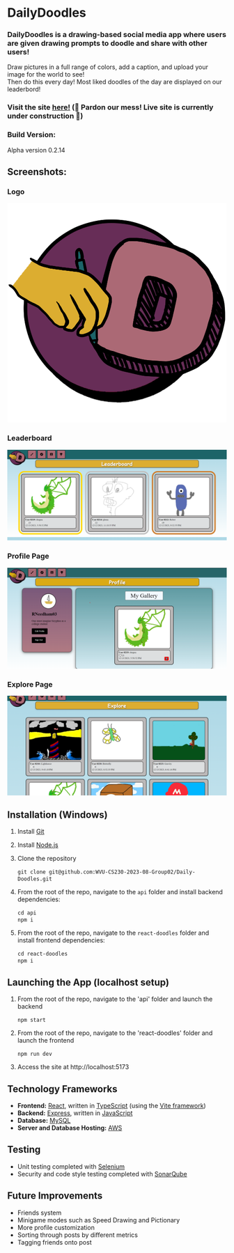 # DailyDoodles
### DailyDoodles is a drawing-based social media app where users are given drawing prompts to doodle and share with other users!
Draw pictures in a full range of colors, add a caption, and upload your image for the world to see!\
Then do this every day! Most liked doodles of the day are displayed on our leaderbord!
### Visit the site [here!](https://awsattempt.d3fwezq6icgsje.amplifyapp.com/) (🚧 Pardon our mess! Live site is currently under construction 🚧)
### Build Version:
Alpha version 0.2.14
## Screenshots:
### Logo
![DailyDoodles logo](Logo.png "DD Logo")
### Leaderboard
![DD leaderboard page](SSofLeaderboard.png "Leaderboard Page")
### Profile Page
![DD profile page](profileSS.png "Profile Page")
### Explore Page
![DD explore page](SSofExplore.png "Explore Page")

## Installation (Windows)
1. Install [Git](https://git-scm.com/downloads)
2. Install [Node.js](https://nodejs.org/en/download)
3. Clone the repository
   
   ```
   git clone git@github.com:WVU-CS230-2023-08-Group02/Daily-Doodles.git
   ```
4. From the root of the repo, navigate to the `api` folder and install backend dependencies:
   
   ```
   cd api
   npm i
   ```
5. From the root of the repo, navigate to the `react-doodles` folder and install frontend dependencies:
   
   ```
   cd react-doodles
   npm i
   ```

## Launching the App (localhost setup)
1. From the root of the repo, navigate to the 'api' folder and launch the backend
   
   ```
   npm start
   ```
2. From the root of the repo, navigate to the 'react-doodles' folder and launch the frontend
   
   ```
   npm run dev
   ```

3. Access the site at http://localhost:5173

## Technology Frameworks
* **Frontend:** [React](https://react.dev/), written in [TypeScript](https://www.typescriptlang.org/) (using the [Vite framework](https://vitejs.dev/))
* **Backend:** [Express](https://expressjs.com/), written in [JavaScript](https://www.javascript.com/)
* **Database:** [MySQL](https://www.mysql.com/)
* **Server and Database Hosting:** [AWS](https://aws.amazon.com/)

## Testing
* Unit testing completed with [Selenium](https://www.selenium.dev/)
* Security and code style testing completed with [SonarQube](https://www.sonarqube.org/)

## Future Improvements
* Friends system
* Minigame modes such as Speed Drawing and Pictionary
* More profile customization
* Sorting through posts by different metrics
* Tagging friends onto post



